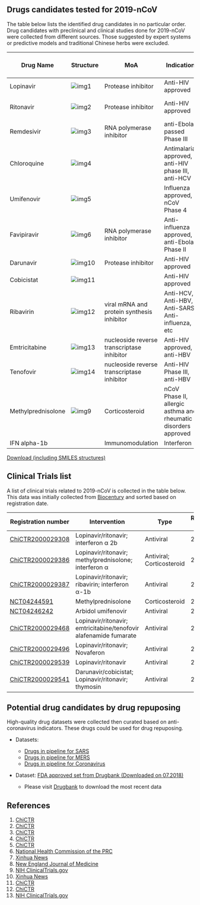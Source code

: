 ## Drugs candidates tested for 2019-nCoV

The table below lists the identified drug candidates in no particular order. Drug candidates with preclinical and clinical studies done for 2019-nCoV were collected from different sources. Those suggested by expert systems or predictive models and traditional Chinese herbs were excluded. 

| Drug Name          | Structure                                                    | MoA                                         | Indication                                                   | DrugBank URL                                     | Anti-2019nCoV Evidence         | Reference                                                    |
| ------------------ | ------------------------------------------------------------ | ------------------------------------------- | ------------------------------------------------------------ | ------------------------------------------------ | ------------------------------ | ------------------------------------------------------------ |
| Lopinavir          | ![img1](http://ghddiai.oss-cn-zhangjiakou.aliyuncs.com/file/structure_lopinavir.png) | Protease inhibitor                          | Anti-HIV approved                                            | [DB01601](https://www.drugbank.ca/drugs/DB01601) | Clinical report                | [1](http://www.chictr.org.cn/showprojen.aspx?proj=48684); [2](http://www.chictr.org.cn/showprojen.aspx?proj=48919); [3](http://www.chictr.org.cn/showprojen.aspx?proj=48809); [4](http://www.chictr.org.cn/showprojen.aspx?proj=48991); [5](http://www.chictr.org.cn/showprojen.aspx?proj=48782); [6](http://www.nhc.gov.cn/yzygj/s7652m/202001/7450028ab6084101ae8110f0aaf81271.shtml) |
| Ritonavir          | ![img2](http://ghddiai.oss-cn-zhangjiakou.aliyuncs.com/file/structure_ritonavir.png) | Protease inhibitor                          | Anti-HIV approved                                            | [DB00503](https://www.drugbank.ca/drugs/DB00503) | Clinical report/Cellular Assay | [1](http://www.chictr.org.cn/showprojen.aspx?proj=48684); [2](http://www.chictr.org.cn/showprojen.aspx?proj=48919); [3](http://www.chictr.org.cn/showprojen.aspx?proj=48809); [4](http://www.chictr.org.cn/showprojen.aspx?proj=48991); [5](http://www.nhc.gov.cn/yzygj/s7652m/202001/7450028ab6084101ae8110f0aaf81271.shtml); [6](http://www.chictr.org.cn/showprojen.aspx?proj=48782) |
| Remdesivir         | ![img3](http://ghddiai.oss-cn-zhangjiakou.aliyuncs.com/file/structure_remdesivir.png) | RNA  polymerase inhibitor                   | anti-Ebola passed Phase III                                  | [DB14761](https://www.drugbank.ca/drugs/DB14761) | Cellular Assay                 | [7](http://www.xinhuanet.com/english/2020-01/30/c_138742163.htm); [8](https://www.nejm.org/doi/10.1056/NEJMoa2001191) |
| Chloroquine        | ![img4](http://ghddiai.oss-cn-zhangjiakou.aliyuncs.com/file/structure_chloroquine.png) |                                             | Antimalarial approved, anti-HIV phase III, anti-HCV          | [DB14761](https://www.drugbank.ca/drugs/DB14761) | Cellular Assay                 | [7](http://www.xinhuanet.com/english/2020-01/30/c_138742163.htm) |
| Umifenovir         | ![img5](http://ghddiai.oss-cn-zhangjiakou.aliyuncs.com/file/structure_arbidol.png) |                                             | Influenza approved, nCoV Phase 4                             | [DB13609](https://www.drugbank.ca/drugs/DB13609) | Clinical trial                 | [9](https://clinicaltrials.gov/ct2/show/NCT04246242)         |
| Favipiravir        | ![img6](http://ghddiai.oss-cn-zhangjiakou.aliyuncs.com/file/structure_favipiravir.png) | RNA polymerase inhibitor                    | Anti-influenza approved, anti-Ebola Phase II                 | [DB12466](https://www.drugbank.ca/drugs/DB12466) | Clinical trial                 | [10](http://www.xinhuanet.com/english/2020-02/01/c_138747115.htm) |
| Darunavir          | ![img10](http://ghddiai.oss-cn-zhangjiakou.aliyuncs.com/file/structure_darunavir.png) | Protease inhibitor                          | Anti-HIV approved                                            | [DB01264](https://www.drugbank.ca/drugs/DB01264) | Clinical trial                 | [11](http://www.chictr.org.cn/showprojen.aspx?proj=48992)    |
| Cobicistat         | ![img11](http://ghddiai.oss-cn-zhangjiakou.aliyuncs.com/file/structure_cobicistat.png) |                                             | Anti-HIV approved                                            | [DB09065](https://www.drugbank.ca/drugs/DB09065) | Clinical trial                 | [11](http://www.chictr.org.cn/showprojen.aspx?proj=48992)    |
| Ribavirin          | ![img12](http://ghddiai.oss-cn-zhangjiakou.aliyuncs.com/file/structure_ribavirin.png) | viral mRNA and  protein synthesis inhibitor | Anti-HCV,  Anti-HBV, Anti-SARS, Anti-influenza, etc          | [DB00811](https://www.drugbank.ca/drugs/DB00811) | Clinical trial                 | [5](http://www.chictr.org.cn/showprojen.aspx?proj=48782)     |
| Emtricitabine      | ![img13](http://ghddiai.oss-cn-zhangjiakou.aliyuncs.com/file/structure_emtricitabine.png) | nucleoside reverse  transcriptase inhibitor | Anti-HIV  approved, anti-HBV                                 | [DB00879](https://www.drugbank.ca/drugs/DB00879) | Clinical trial                 | [2](http://www.chictr.org.cn/showprojen.aspx?proj=48919)     |
| Tenofovir          | ![img14](http://ghddiai.oss-cn-zhangjiakou.aliyuncs.com/file/structure_tenofovir.png) | nucleoside reverse  transcriptase inhibitor | Anti-HIV Phase III, anti-HBV                                 | [DB14126](https://www.drugbank.ca/drugs/DB14126) | Clinical trial                 | [2](http://www.chictr.org.cn/showprojen.aspx?proj=48919)     |
| Methylprednisolone | ![img9](http://ghddiai.oss-cn-zhangjiakou.aliyuncs.com/file/structure_methylprednisolone.png) | Corticosteroid                              | nCoV Phase II, allergic asthma and rheumatic disorders approved | [DB00959](https://www.drugbank.ca/drugs/DB00959) | Clinical trial                 | [12](http://www.chictr.org.cn/showprojen.aspx?proj=48777); [13](https://clinicaltrials.gov/ct2/show/NCT04244591) |
| IFN alpha-1b       |                                                              | Immunomodulation                            | Interferon                                                   |                                                  | Clinical trial                 | [5](http://www.chictr.org.cn/showproj.aspx?proj=48782); [6](http://www.nhc.gov.cn/yzygj/s7652m/202001/7450028ab6084101ae8110f0aaf81271.shtml) |

[Download (including SMILES structures)](http://ghddiai.oss-cn-zhangjiakou.aliyuncs.com/file/file_clinicalncov.xlsx)


## 
## Clinical Trials list

A list of clinical trials related to 2019-nCoV is collected in the table below. This data was initially collected from [Biocentury](https://www.biocentury.com/article/304368) and sorted based on registration date.

| Registration number                                          | Intervention                                                 | Type                      | Registration date |
| ------------------------------------------------------------ | ------------------------------------------------------------ | ------------------------- | ----------------- |
| [ChiCTR2000029308](http://www.chictr.org.cn/showprojen.aspx?proj=48684) | Lopinavir/ritonavir; interferon α 2b                         | Antiviral                 | 2020/1/23         |
| [ChiCTR2000029386](http://www.chictr.org.cn/showprojen.aspx?proj=http://www.chictr.org.cn/showprojen.aspx?proj=48777) | Lopinavir/ritonavir; methylprednisolone; interferon α        | Antiviral; Corticosteroid | 2020/1/28         |
| [ChiCTR2000029387](http://www.chictr.org.cn/showprojen.aspx?proj=48782) | Lopinavir/ritonavir; ribavirin; interferon α-1b              | Antiviral                 | 2020/1/28         |
| [NCT04244591](https://clinicaltrials.gov/ct2/show/NCT04244591) | Methylprednisolone                                           | Corticosteroid            | 2020/1/28         |
| [NCT04246242](https://clinicaltrials.gov/ct2/show/NCT04246242) | Arbidol umifenovir                                           | Antiviral                 | 2020/1/29         |
| [ChiCTR2000029468](http://www.chictr.org.cn/showprojen.aspx?proj=48919) | Lopinavir/ritonavir; emtricitabine/tenofovir alafenamide fumarate | Antiviral                 | 2020/2/2          |
| [ChiCTR2000029496](http://www.chictr.org.cn/showprojen.aspx?proj=48809) | Lopinavir/ritonavir; Novaferon                               | Antiviral                 | 2020/2/3          |
| [ChiCTR2000029539](http://www.chictr.org.cn/showprojen.aspx?proj=48991) | Lopinavir/ritonavir                                          | Antiviral                 | 2020/2/3          |
| [ChiCTR2000029541](http://www.chictr.org.cn/showprojen.aspx?proj=48992) | Darunavir/cobicistat; Lopinavir/ritonavir; thymosin          | Antiviral                 | 2020/2/3          |


## Potential drug candidates by drug repuposing
High-quality drug datasets were collected then curated based on anti-coronavirus indicators. These drugs could be used for drug repuposing.

 * Datasets: 
    * [Drugs in pipeline for SARS](http://ghddiai.oss-cn-zhangjiakou.aliyuncs.com/file/file_clinicaldrug_sars.csv)
    * [Drugs in pipeline for MERS](http://ghddiai.oss-cn-zhangjiakou.aliyuncs.com/file/file_clinicaldrug_mers.csv)
    * [Drugs in pipeline for Coronavirus](http://ghddiai.oss-cn-zhangjiakou.aliyuncs.com/file/file_clinicaldrug_cov.csv)
    
 * Dataset: [FDA approved set from Drugbank (Downloaded on 07.2018)](http://ghddiai.oss-cn-zhangjiakou.aliyuncs.com/file/file_druglist_drugbank201807.csv)
    * Please visit [Drugbank](https://www.drugbank.ca/) to download the most recent data

## References
 1. [ChiCTR](http://www.chictr.org.cn/showprojen.aspx?proj=48684)
 2. [ChiCTR](http://www.chictr.org.cn/showprojen.aspx?proj=48919) 
 3. [ChiCTR](http://www.chictr.org.cn/showprojen.aspx?proj=48809) 
 4. [ChiCTR](http://www.chictr.org.cn/showprojen.aspx?proj=48991) 
 5. [ChiCTR](http://www.chictr.org.cn/showprojen.aspx?proj=48782)
 6. [National Health Commission of the PRC](http://www.nhc.gov.cn/yzygj/s7652m/202001/7450028ab6084101ae8110f0aaf81271.shtml)
 7. [Xinhua News](http://www.xinhuanet.com/english/2020-01/30/c_138742163.htm)
 8. [New England Journal of Medicine](https://www.nejm.org/doi/10.1056/NEJMoa2001191)
 9. [NIH ClinicalTrials.gov](https://clinicaltrials.gov/ct2/show/NCT04246242)
 10. [Xinhua News](http://www.xinhuanet.com/english/2020-02/01/c_138747115.htm)
 11. [ChiCTR](http://www.chictr.org.cn/showprojen.aspx?proj=48992)
 12. [ChiCTR](http://www.chictr.org.cn/showprojen.aspx?proj=48777) 
 13. [NIH ClinicalTrials.gov](https://clinicaltrials.gov/ct2/show/NCT04244591)
